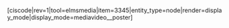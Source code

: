 <div style="float:right;margin:auto"><ebook-button title="Ionization Energies" link="https://genchem.science.psu.edu/04-2-ionization-energies"></ebook-button></div>




[ciscode|rev=1|tool=elmsmedia|item=3345|entity_type=node|render=display_mode|display_mode=mediavideo__poster]


